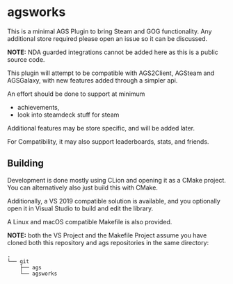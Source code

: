 # agsworks

This is a minimal AGS Plugin to bring Steam and GOG functionality. Any additional store required please open an issue so it can be discussed.

**NOTE:** NDA guarded integrations cannot be added here as this is a public source code.

This plugin will attempt to be compatible with AGS2Client, AGSteam and AGSGalaxy, with new features added through a simpler api.

An effort should be done to support at minimum

- achievements,
- look into steamdeck stuff for steam

Additional features may be store specific, and will be added later.

For Compatibility, it may also support leaderboards, stats, and friends.

## Building

Development is done mostly using CLion and opening it as a CMake project. You can alternatively also just build this with CMake.

Additionally, a VS 2019 compatible solution is available, and you optionally open it in Visual Studio to build and edit the library.

A Linux and macOS compatible Makefile is also provided.

**NOTE:** both the VS Project and the Makefile Project assume you have cloned both this repository and ags repositories in the same directory:

```
.
└── git
    ├── ags
    └── agsworks
```
